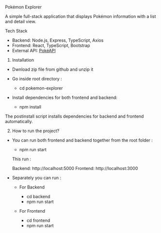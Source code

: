 Pokémon Explorer

A simple full-stack application that displays Pokémon information with a list and detail view.

Tech Stack

- Backend: Node.js, Express, TypeScript, Axios
- Frontend: React, TypeScript, Bootstrap
- External API: [PokéAPI](https://pokeapi.co/docs/v2)

1. Installation

- Dwnload zip file from github and unzip it
- Go inside root directory :
    - cd pokemon-explorer

- Install dependencies for both frontend and backend:

    - npm install

The postinstall script installs dependencies for backend and frontend automatically.


2. How to run the project?

- You can run both frontend and backend together from the root folder :

    - npm run start

    This run :
    
    Backend: http://localhost:5000
    Frontend: http://localhost:3000

- Separately you can run :

    - For Backend

        - cd backend
        - npm run start

    - For Frontend

        - cd frontend
        - npm run start




